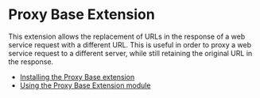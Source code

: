 # Proxy Base Extension

This extension allows the replacement of URLs in the response of a web service request with a different URL. This is useful in order to proxy a web service request to a different server, while still retaining the original URL in the response.

<div class="grid cards" markdown>

-   [Installing the Proxy Base extension](install.md)
-   [Using the Proxy Base Extension module](usage.md)

</div>

